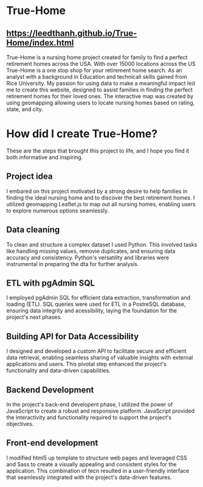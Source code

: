 # True-Home
## https://leedthanh.github.io/True-Home/index.html
True-Home is a nursing home project created for family to find a perfect retirement homes across the USA.  With over 15000 locations across the US True-Home is a one stop shop for your retirement home search.  As an analyst with a background in Education and technicall skills gained from Rice University.  My passion for using data to make a meaningful impact led me to create this website, designed to assist families in finding the perfect retirement homes for their loved ones.  The interactive map was created by using geomapping allowing users to locate nursing homes based on rating, state, and city.  
# How did I create True-Home?
These are the steps that brought this project to life, and I hope you find it both informative and inspiring.
## Project idea
I embared on this project motivated by a strong desire to help families in finding the ideal nursing home and to discover the best retirement homes.  I utilized geomapping Leaflet.js to map out all nursing homes, enabling users to explore numerous options seamlessly.
## Data cleaning
To clean and structure a complex dataset I used Python.  This involved tasks like handling missing values, removie duplicates, and ensuring data accuracy and consistency.  Python's versatility and libraries were instrumental in preparing the dta for further analysis.
## ETL with pgAdmin SQL
I employed pgAdmin SQL for efficient data extraction, transformation and loading (ETL).  SQL queries were used for ETL in a PostreSQL database, ensuring data integrity and acessibility, laying the foundation for the project's next phases.  
## Building API for Data Accessibility
I designed and developed a custom API to facilitate secure and efficient data retrieval, enabling seamless sharing of valuable insights with external applications and users.  This pivotal step enhanced the project's functionality and data-driven capabilities.
## Backend Development
In the project's back-end developent phase, I utilized the power of JavaScript to create a robust and responsive platform.  JavaScript provided the interactivity and functionality required to support the project's objectives.  
## Front-end development
I modified html5 up template to structure web pages and leveraged CSS and Sass to create a visually appealing and consistent styles for the application.  This combination of tecn resulted in a user-friendly interface that seamlessly integrated with the project's data-driven features.







